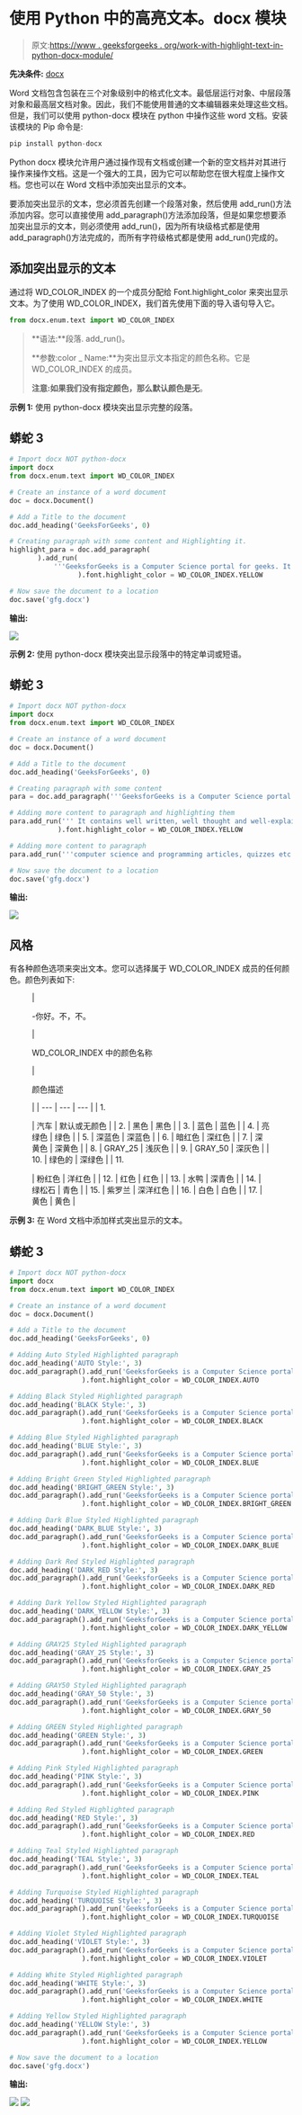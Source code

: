 # 使用 Python 中的高亮文本。docx 模块

> 原文:[https://www . geeksforgeeks . org/work-with-highlight-text-in-python-docx-module/](https://www.geeksforgeeks.org/working-with-highlighted-text-in-python-docx-module/)

**先决条件:** [docx](https://www.geeksforgeeks.org/python-working-with-docx-module/)

Word 文档包含包装在三个对象级别中的格式化文本。最低层运行对象、中层段落对象和最高层文档对象。因此，我们不能使用普通的文本编辑器来处理这些文档。但是，我们可以使用 python-docx 模块在 python 中操作这些 word 文档。安装该模块的 Pip 命令是:

```py
pip install python-docx
```

Python docx 模块允许用户通过操作现有文档或创建一个新的空文档并对其进行操作来操作文档。这是一个强大的工具，因为它可以帮助您在很大程度上操作文档。您也可以在 Word 文档中添加突出显示的文本。

要添加突出显示的文本，您必须首先创建一个段落对象，然后使用 add_run()方法添加内容。您可以直接使用 add_paragraph()方法添加段落，但是如果您想要添加突出显示的文本，则必须使用 add_run()，因为所有块级格式都是使用 add_paragraph()方法完成的，而所有字符级格式都是使用 add_run()完成的。

## 添加突出显示的文本

通过将 WD_COLOR_INDEX 的一个成员分配给 Font.highlight_color 来突出显示文本。为了使用 WD_COLOR_INDEX，我们首先使用下面的导入语句导入它。

```py
from docx.enum.text import WD_COLOR_INDEX
```

> **语法:**段落. add_run()。
> 
> **参数:color _ Name:**为突出显示文本指定的颜色名称。它是 WD_COLOR_INDEX 的成员。
> 
> **注意:**如果我们没有指定颜色，那么默认颜色是**无**。

**示例 1:** 使用 python-docx 模块突出显示完整的段落。

## 蟒蛇 3

```py
# Import docx NOT python-docx
import docx
from docx.enum.text import WD_COLOR_INDEX

# Create an instance of a word document
doc = docx.Document()

# Add a Title to the document 
doc.add_heading('GeeksForGeeks', 0)

# Creating paragraph with some content and Highlighting it.
highlight_para = doc.add_paragraph(
       ).add_run(
           '''GeeksforGeeks is a Computer Science portal for geeks. It contains well written, well thought and well-explained computer science and programming articles, quizzes etc.'''
                 ).font.highlight_color = WD_COLOR_INDEX.YELLOW

# Now save the document to a location 
doc.save('gfg.docx')
```

**输出:**

![](img/f39592f4dc67b4b5d69ab759fe2b70f9.png)

**示例 2:** 使用 python-docx 模块突出显示段落中的特定单词或短语。

## 蟒蛇 3

```py
# Import docx NOT python-docx
import docx
from docx.enum.text import WD_COLOR_INDEX

# Create an instance of a word document
doc = docx.Document()

# Add a Title to the document 
doc.add_heading('GeeksForGeeks', 0)

# Creating paragraph with some content
para = doc.add_paragraph('''GeeksforGeeks is a Computer Science portal for geeks.''')

# Adding more content to paragraph and highlighting them
para.add_run(''' It contains well written, well thought and well-explained '''
            ).font.highlight_color = WD_COLOR_INDEX.YELLOW

# Adding more content to paragraph
para.add_run('''computer science and programming articles, quizzes etc.''')

# Now save the document to a location 
doc.save('gfg.docx')
```

**输出:**

![](img/4dce111ceea31a7dc5b93c7cc147e798.png)

## 风格

有各种颜色选项来突出文本。您可以选择属于 WD_COLOR_INDEX 成员的任何颜色。颜色列表如下:

<figure class="table">

| 

-你好。不，不。

 | 

WD_COLOR_INDEX 中的颜色名称

 | 

颜色描述

 |
| --- | --- | --- |
| 1.

 | 汽车 | 默认或无颜色 |
| 2. | 黑色 | 黑色 |
| 3. | 蓝色 | 蓝色 |
| 4. | 亮绿色 | 绿色 |
| 5. | 深蓝色 | 深蓝色 |
| 6. | 暗红色 | 深红色 |
| 7. | 深黄色 | 深黄色 |
| 8. | GRAY_25 | 浅灰色 |
| 9. | GRAY_50 | 深灰色 |
| 10. | 绿色的 | 深绿色 |
| 11.

 | 粉红色 | 洋红色 |
| 12. | 红色 | 红色 |
| 13. | 水鸭 | 深青色 |
| 14. | 绿松石 | 青色 |
| 15. | 紫罗兰 | 深洋红色 |
| 16. | 白色 | 白色 |
| 17. | 黄色 | 黄色 |

</figure>

**示例 3:** 在 Word 文档中添加样式突出显示的文本。

## 蟒蛇 3

```py
# Import docx NOT python-docx
import docx
from docx.enum.text import WD_COLOR_INDEX

# Create an instance of a word document
doc = docx.Document()

# Add a Title to the document 
doc.add_heading('GeeksForGeeks', 0)

# Adding Auto Styled Highlighted paragraph
doc.add_heading('AUTO Style:', 3)
doc.add_paragraph().add_run('GeeksforGeeks is a Computer Science portal for geeks.'
                  ).font.highlight_color = WD_COLOR_INDEX.AUTO

# Adding Black Styled Highlighted paragraph
doc.add_heading('BLACK Style:', 3)
doc.add_paragraph().add_run('GeeksforGeeks is a Computer Science portal for geeks.'
                  ).font.highlight_color = WD_COLOR_INDEX.BLACK

# Adding Blue Styled Highlighted paragraph
doc.add_heading('BLUE Style:', 3)
doc.add_paragraph().add_run('GeeksforGeeks is a Computer Science portal for geeks.'
                  ).font.highlight_color = WD_COLOR_INDEX.BLUE

# Adding Bright Green Styled Highlighted paragraph
doc.add_heading('BRIGHT_GREEN Style:', 3)
doc.add_paragraph().add_run('GeeksforGeeks is a Computer Science portal for geeks.'
                  ).font.highlight_color = WD_COLOR_INDEX.BRIGHT_GREEN

# Adding Dark Blue Styled Highlighted paragraph
doc.add_heading('DARK_BLUE Style:', 3)
doc.add_paragraph().add_run('GeeksforGeeks is a Computer Science portal for geeks.'
                  ).font.highlight_color = WD_COLOR_INDEX.DARK_BLUE

# Adding Dark Red Styled Highlighted paragraph
doc.add_heading('DARK_RED Style:', 3)
doc.add_paragraph().add_run('GeeksforGeeks is a Computer Science portal for geeks.'
                  ).font.highlight_color = WD_COLOR_INDEX.DARK_RED

# Adding Dark Yellow Styled Highlighted paragraph
doc.add_heading('DARK_YELLOW Style:', 3)
doc.add_paragraph().add_run('GeeksforGeeks is a Computer Science portal for geeks.'
                  ).font.highlight_color = WD_COLOR_INDEX.DARK_YELLOW

# Adding GRAY25 Styled Highlighted paragraph
doc.add_heading('GRAY_25 Style:', 3)
doc.add_paragraph().add_run('GeeksforGeeks is a Computer Science portal for geeks.'
                  ).font.highlight_color = WD_COLOR_INDEX.GRAY_25

# Adding GRAY50 Styled Highlighted paragraph
doc.add_heading('GRAY_50 Style:', 3)
doc.add_paragraph().add_run('GeeksforGeeks is a Computer Science portal for geeks.'
                  ).font.highlight_color = WD_COLOR_INDEX.GRAY_50

# Adding GREEN Styled Highlighted paragraph
doc.add_heading('GREEN Style:', 3)
doc.add_paragraph().add_run('GeeksforGeeks is a Computer Science portal for geeks.'
                  ).font.highlight_color = WD_COLOR_INDEX.GREEN

# Adding Pink Styled Highlighted paragraph
doc.add_heading('PINK Style:', 3)
doc.add_paragraph().add_run('GeeksforGeeks is a Computer Science portal for geeks.'
                  ).font.highlight_color = WD_COLOR_INDEX.PINK

# Adding Red Styled Highlighted paragraph
doc.add_heading('RED Style:', 3)
doc.add_paragraph().add_run('GeeksforGeeks is a Computer Science portal for geeks.'
                  ).font.highlight_color = WD_COLOR_INDEX.RED

# Adding Teal Styled Highlighted paragraph
doc.add_heading('TEAL Style:', 3)
doc.add_paragraph().add_run('GeeksforGeeks is a Computer Science portal for geeks.'
                  ).font.highlight_color = WD_COLOR_INDEX.TEAL

# Adding Turquoise Styled Highlighted paragraph
doc.add_heading('TURQUOISE Style:', 3)
doc.add_paragraph().add_run('GeeksforGeeks is a Computer Science portal for geeks.'
                  ).font.highlight_color = WD_COLOR_INDEX.TURQUOISE

# Adding Violet Styled Highlighted paragraph
doc.add_heading('VIOLET Style:', 3)
doc.add_paragraph().add_run('GeeksforGeeks is a Computer Science portal for geeks.'
                  ).font.highlight_color = WD_COLOR_INDEX.VIOLET

# Adding White Styled Highlighted paragraph
doc.add_heading('WHITE Style:', 3)
doc.add_paragraph().add_run('GeeksforGeeks is a Computer Science portal for geeks.'
                  ).font.highlight_color = WD_COLOR_INDEX.WHITE

# Adding Yellow Styled Highlighted paragraph
doc.add_heading('YELLOW Style:', 3)
doc.add_paragraph().add_run('GeeksforGeeks is a Computer Science portal for geeks.'
                  ).font.highlight_color = WD_COLOR_INDEX.YELLOW

# Now save the document to a location 
doc.save('gfg.docx')
```

**输出:**

![](img/59c6a52d1c067f111ee07a85fde301a1.png) ![](img/28eeb76f93a5990256f014ed3f3102f4.png)
